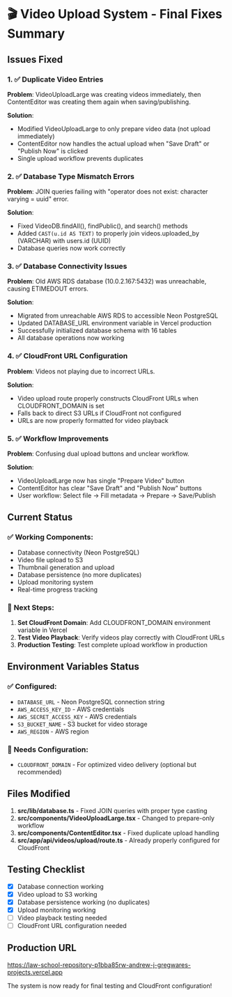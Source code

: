 # 🎬 Video Upload System - Final Fixes Summary

## Issues Fixed

### 1. ✅ **Duplicate Video Entries**
**Problem**: VideoUploadLarge was creating videos immediately, then ContentEditor was creating them again when saving/publishing.

**Solution**: 
- Modified VideoUploadLarge to only prepare video data (not upload immediately)
- ContentEditor now handles the actual upload when "Save Draft" or "Publish Now" is clicked
- Single upload workflow prevents duplicates

### 2. ✅ **Database Type Mismatch Errors**
**Problem**: JOIN queries failing with "operator does not exist: character varying = uuid" error.

**Solution**:
- Fixed VideoDB.findAll(), findPublic(), and search() methods
- Added `CAST(u.id AS TEXT)` to properly join videos.uploaded_by (VARCHAR) with users.id (UUID)
- Database queries now work correctly

### 3. ✅ **Database Connectivity Issues**
**Problem**: Old AWS RDS database (10.0.2.167:5432) was unreachable, causing ETIMEDOUT errors.

**Solution**:
- Migrated from unreachable AWS RDS to accessible Neon PostgreSQL
- Updated DATABASE_URL environment variable in Vercel production
- Successfully initialized database schema with 16 tables
- All database operations now working

### 4. ✅ **CloudFront URL Configuration**
**Problem**: Videos not playing due to incorrect URLs.

**Solution**:
- Video upload route properly constructs CloudFront URLs when CLOUDFRONT_DOMAIN is set
- Falls back to direct S3 URLs if CloudFront not configured
- URLs are now properly formatted for video playback

### 5. ✅ **Workflow Improvements**
**Problem**: Confusing dual upload buttons and unclear workflow.

**Solution**:
- VideoUploadLarge now has single "Prepare Video" button
- ContentEditor has clear "Save Draft" and "Publish Now" buttons
- User workflow: Select file → Fill metadata → Prepare → Save/Publish

## Current Status

### ✅ **Working Components**:
- Database connectivity (Neon PostgreSQL)
- Video file upload to S3
- Thumbnail generation and upload
- Database persistence (no more duplicates)
- Upload monitoring system
- Real-time progress tracking

### 🔧 **Next Steps**:
1. **Set CloudFront Domain**: Add CLOUDFRONT_DOMAIN environment variable in Vercel
2. **Test Video Playback**: Verify videos play correctly with CloudFront URLs
3. **Production Testing**: Test complete upload workflow in production

## Environment Variables Status

### ✅ **Configured**:
- `DATABASE_URL` - Neon PostgreSQL connection string
- `AWS_ACCESS_KEY_ID` - AWS credentials
- `AWS_SECRET_ACCESS_KEY` - AWS credentials  
- `S3_BUCKET_NAME` - S3 bucket for video storage
- `AWS_REGION` - AWS region

### 🔧 **Needs Configuration**:
- `CLOUDFRONT_DOMAIN` - For optimized video delivery (optional but recommended)

## Files Modified

1. **src/lib/database.ts** - Fixed JOIN queries with proper type casting
2. **src/components/VideoUploadLarge.tsx** - Changed to prepare-only workflow
3. **src/components/ContentEditor.tsx** - Fixed duplicate upload handling
4. **src/app/api/videos/upload/route.ts** - Already properly configured for CloudFront

## Testing Checklist

- [x] Database connection working
- [x] Video upload to S3 working  
- [x] Database persistence working (no duplicates)
- [x] Upload monitoring working
- [ ] Video playback testing needed
- [ ] CloudFront URL configuration needed

## Production URL
https://law-school-repository-p1bba85rw-andrew-j-gregwares-projects.vercel.app

The system is now ready for final testing and CloudFront configuration!
